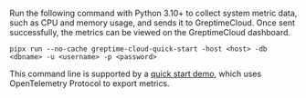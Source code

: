 
Run the following command with Python 3.10+ to collect system metric data, such as CPU and memory usage, and sends it to GreptimeCloud. Once sent successfully, the metrics can be viewed on the GreptimeCloud dashboard.

```shell
pipx run --no-cache greptime-cloud-quick-start -host <host> -db <dbname> -u <username> -p <password>
```

This command line is supported by a [quick start demo](https://github.com/GreptimeCloudStarters/quick-start-python), which uses OpenTelemetry Protocol to export metrics.
